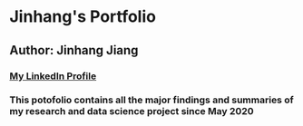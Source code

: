 # Jinhang's Portfolio
## Author: Jinhang Jiang
### [My LinkedIn Profile](https://www.linkedin.com/in/jinhangjiang/)
### This potofolio contains all the major findings and summaries of my research and data science project since May 2020

